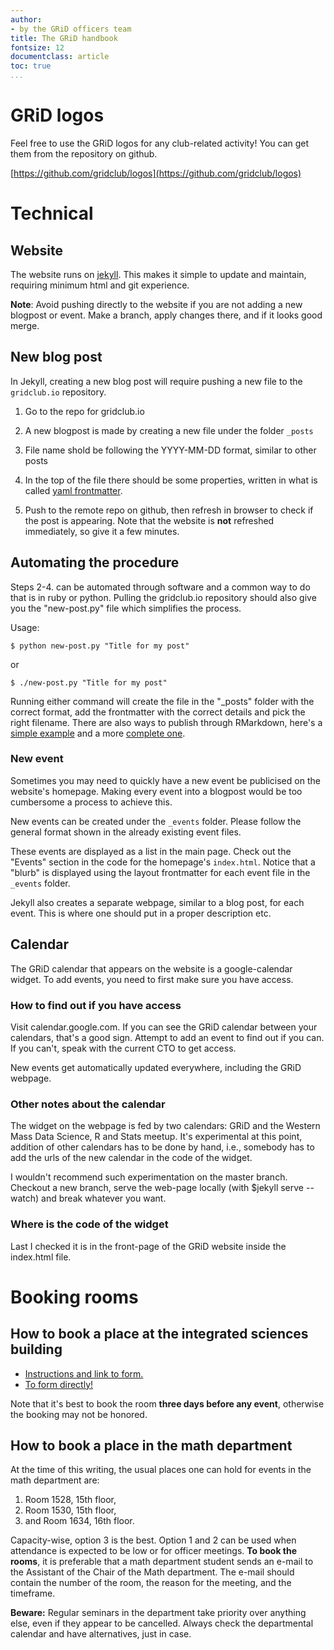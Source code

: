 ```yaml
---
author:
- by the GRiD officers team
title: The GRiD handbook
fontsize: 12
documentclass: article
toc: true
...
```


# GRiD logos

Feel free to use the GRiD logos for any club-related activity! You can get them from the repository on github. 

[https://github.com/gridclub/logos](https://github.com/gridclub/logos)

# Technical 

## Website

The website runs on [jekyll](https://jekyllrb.com). This makes it simple to
update and maintain, requiring minimum html and git experience. 

**Note**: Avoid pushing directly to the website if you are not adding a new
blogpost or event. Make a branch, apply changes there, and if it looks good
merge.

## New blog post
In Jekyll, creating a new blog post will require pushing a new file to the `gridclub.io` repository.

1. Go to the repo for gridclub.io
2. A new blogpost is made by creating a new file under the folder `_posts` 
3. File name shold be following the YYYY-MM-DD format, similar to other posts 
4. In the top of the file there should be some properties, written in what is
   called [yaml frontmatter](https://jekyllrb.com/docs/frontmatter/). 


5. Push to the remote repo on github, then refresh in browser to check if the
post is appearing. Note that the website is **not** refreshed immediately, so
give it a few minutes.

## Automating the procedure
Steps 2-4. can be automated through software and a common way to do that is in ruby
or python. Pulling the gridclub.io repository should also give you the
"new-post.py" file which simplifies the process.

Usage:
``` 
$ python new-post.py "Title for my post"
```
or 
```
$ ./new-post.py "Title for my post"
```

Running either command will create the file in the "_posts" folder with the
correct format, add the frontmatter with the correct details and pick 
the right filename. There are also ways to publish through RMarkdown, here's a
[simple example](https://github.com/kgourgou/knit-to-jekyll) and a more
[complete one](https://github.com/yihui/knitr-jekyll).

 
### New event
Sometimes you may need to quickly have a new event be publicised on the website's homepage. Making every event into a blogpost would be too cumbersome a process to achieve this.

New events can be created under the `_events` folder. Please follow the general format shown in the already existing event files.  

These events are displayed as a list in the main page. Check out the "Events" section in the code for the homepage's `index.html`. Notice that a "blurb" is displayed using the layout frontmatter for each event file in the `_events` folder.

Jekyll also creates a separate webpage, similar to a blog post, for each event. This is where one should put in a proper description etc. 

## Calendar
The GRiD calendar that appears on the website is a google-calendar widget.
To add events, you need to first make sure you have access.

### How to find out if you have access
Visit calendar.google.com. If you can see the GRiD calendar between your
calendars, that's a good sign. Attempt to add an event to find out if you can.
If you can't, speak with the current CTO to get access.

New events get automatically updated everywhere, including the GRiD webpage.

### Other notes about the calendar
The widget on the webpage is fed by two calendars: GRiD and the Western Mass
Data Science, R and Stats meetup. It's experimental at this point, addition of
other calendars has to be done by hand, i.e., somebody has to add the urls of
the new calendar in the code of the widget.

I wouldn't recommend such experimentation on the master branch. Checkout a new
branch, serve the web-page locally (with $jekyll serve --watch) and break
whatever you want. 

### Where is the code of the widget
Last I checked it is in the front-page of the GRiD website inside the index.html
file. 


# Booking rooms

## How to book a place at the integrated sciences building

* [Instructions and link to form.](https://www.cns.umass.edu/about/reservations)
* [To form directly!](https://secure.cns.umass.edu/webforms/room-reservation-request-form)

Note that it's best to book the room **three days before any event**, otherwise the booking may not be honored. 

## How to book a place in the math department
At the time of this writing, the usual places one can hold for events in the math department are:

1. Room 1528, 15th floor,
2. Room 1530, 15th floor, 
3. and Room 1634, 16th floor. 

Capacity-wise, option 3 is the best. Option 1 and 2 can be used when attendance is expected to be 
low or for officer meetings. **To book the rooms**, it is preferable that a math department student 
sends an e-mail to the Assistant of the Chair of the Math department. The e-mail should contain the 
number of the room, the reason for the meeting, and the timeframe. 

**Beware:** Regular seminars in the department take priority over anything else, even if they appear 
to be cancelled. Always check the departmental calendar and have alternatives, just in case. 

